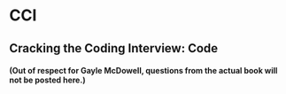 # CCI

## Cracking the Coding Interview: Code
#### (Out of respect for Gayle McDowell, questions from the actual book will not be posted here.)